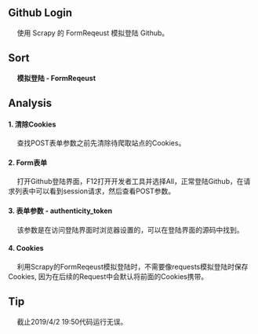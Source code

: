 ## Github Login
&emsp; 使用 Scrapy 的 FormReqeust 模拟登陆 Github。

## Sort
&emsp; **模拟登陆 - FormReqeust**

## Analysis
#### 1. 清除Cookies
&emsp; 查找POST表单参数之前先清除待爬取站点的Cookies。

#### 2. Form表单
&emsp; 打开Github登陆界面，F12打开开发者工具并选择All，正常登陆Github，在请求列表中可以看到session请求，然后查看POST参数。

#### 3. 表单参数 - authenticity_token
&emsp; 该参数是在访问登陆界面时浏览器设置的，可以在登陆界面的源码中找到。

#### 4. Cookies
&emsp; 利用Scrapy的FormReqeust模拟登陆时，不需要像requests模拟登陆时保存Cookies, 因为在后续的Request中会默认将前面的Cookies携带。

## Tip
&emsp;  截止2019/4/2 19:50代码运行无误。

